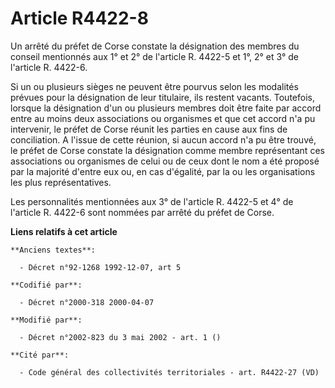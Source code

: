 # Article R4422-8

Un arrêté du préfet de Corse constate la désignation des membres du conseil mentionnés aux 1° et 2° de l'article R. 4422-5 et
1°, 2° et 3° de l'article R. 4422-6.

Si un ou plusieurs sièges ne peuvent être pourvus selon les modalités prévues pour la désignation de leur titulaire, ils
restent vacants. Toutefois, lorsque la désignation d'un ou plusieurs membres doit être faite par accord entre au moins deux
associations ou organismes et que cet accord n'a pu intervenir, le préfet de Corse réunit les parties en cause aux fins de
conciliation. A l'issue de cette réunion, si aucun accord n'a pu être trouvé, le préfet de Corse constate la désignation
comme membre représentant ces associations ou organismes de celui ou de ceux dont le nom a été proposé par la majorité
d'entre eux ou, en cas d'égalité, par la ou les organisations les plus représentatives.

Les personnalités mentionnées aux 3° de l'article R. 4422-5 et 4° de l'article R. 4422-6 sont nommées par arrêté du préfet de
Corse.

**Liens relatifs à cet article**

	**Anciens textes**:

	  - Décret n°92-1268 1992-12-07, art 5

	**Codifié par**:

	  - Décret n°2000-318 2000-04-07

	**Modifié par**:

	  - Décret n°2002-823 du 3 mai 2002 - art. 1 ()

	**Cité par**:

	  - Code général des collectivités territoriales - art. R4422-27 (VD)
